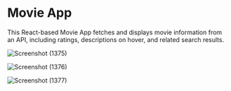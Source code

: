 # Movie App
This React-based Movie App fetches and displays movie information from an API, including ratings, descriptions on hover, and related search results.

![Screenshot (1375)](https://user-images.githubusercontent.com/83008601/150649227-be2c94e6-6d64-46c7-8678-14961a31543e.png)

![Screenshot (1376)](https://user-images.githubusercontent.com/83008601/150649230-2adc8fc7-6a9a-4833-be74-2108cb724346.png)

![Screenshot (1377)](https://user-images.githubusercontent.com/83008601/150649231-7771678b-2184-4127-a7f8-4ede1bf505b1.png)

